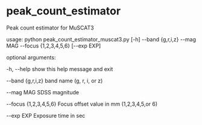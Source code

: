 # peak_count_estimator
Peak count estimator for MuSCAT3

usage: python peak_count_estimator_muscat3.py [-h] --band {g,r,i,z} --mag MAG --focus {1,2,3,4,5,6} [--exp EXP]


optional arguments:

  -h, --help            show this help message and exit

  --band {g,r,i,z}      band name (g, r, i, or z)
  
  --mag MAG             SDSS magnitude
  
  --focus {1,2,3,4,5,6} Focus offset value in mm (1,2,3,4,5,or 6)
  
  --exp EXP             Exposure time in sec
